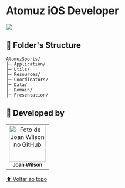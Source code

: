 # Atomuz iOS Developer

<!---Esses são exemplos. Veja https://shields.io para outras pessoas ou para personalizar este conjunto de escudos. Você pode querer incluir dependências, status do projeto e informações de licença aqui--->

<img src="https://img.shields.io/badge/Swift-FA7343?style=for-the-badge&logo=swift&logoColor=white">


## 📁 Folder's Structure
```
AtomuzSports/
├─ Application/
├─ Utils/
├─ Resources/
├─ Coordinators/
├─ Data/
├─ Domain/
├─ Presentation/

```

## 🤝 Developed by


<table>
  <tr>
    <td align="center">
      <a href="#">
        <img src="https://avatars.githubusercontent.com/u/48629647?v=4" width="100px;" alt="Foto de Joan Wilson no GitHub"/><br>
        <sub>
          <b>Joan Wilson</b>
        </sub>
      </a>
    </td>
      </a>
    </td>
  </tr>
</table>



[⬆ Voltar ao topo](#Setterfolder)<br>
